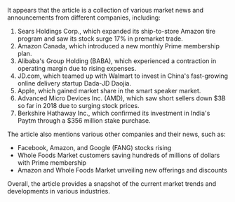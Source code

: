 It appears that the article is a collection of various market news and announcements from different companies, including:

1. Sears Holdings Corp., which expanded its ship-to-store Amazon tire program and saw its stock surge 17% in premarket trade.
2. Amazon Canada, which introduced a new monthly Prime membership plan.
3. Alibaba's Group Holding (BABA), which experienced a contraction in operating margin due to rising expenses.
4. JD.com, which teamed up with Walmart to invest in China's fast-growing online delivery startup Dada-JD Daojia.
5. Apple, which gained market share in the smart speaker market.
6. Advanced Micro Devices Inc. (AMD), which saw short sellers down $3B so far in 2018 due to surging stock prices.
7. Berkshire Hathaway Inc., which confirmed its investment in India's Paytm through a $356 million stake purchase.

The article also mentions various other companies and their news, such as:

* Facebook, Amazon, and Google (FANG) stocks rising
* Whole Foods Market customers saving hundreds of millions of dollars with Prime membership
* Amazon and Whole Foods Market unveiling new offerings and discounts

Overall, the article provides a snapshot of the current market trends and developments in various industries.